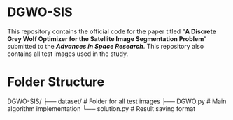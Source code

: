 # DGWO-SIS
This repository contains the official code for the paper titled "**A Discrete Grey Wolf Optimizer for the Satellite Image Segmentation Problem**" submitted to the ***Advances in Space Research***. This repository also contains all test images used in the study.

# Folder Structure
DGWO-SIS/
├── dataset/          # Folder for all test images
├── DGWO.py          # Main algorithm implementation
└── solution.py      # Result saving format 
